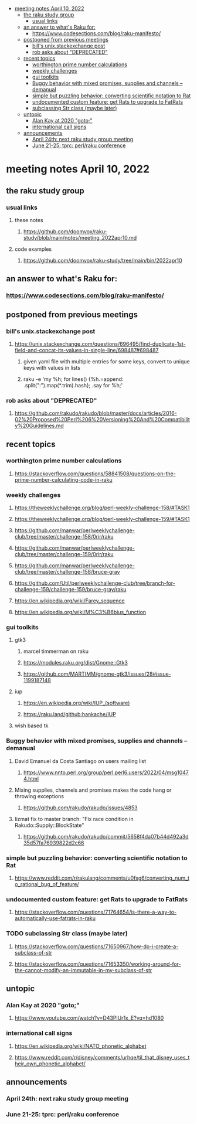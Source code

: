 - [meeting notes April 10, 2022](#org455a668)
  - [the raku study group](#org3d0ee43)
    - [usual links](#org83ad923)
  - [an answer to what's Raku for:](#org1228186)
    - [<https://www.codesections.com/blog/raku-manifesto/>](#org873fa75)
  - [postponed from previous meetings](#org8d7674e)
    - [bill's unix.stackexchange post](#org97f827d)
    - [rob asks about "DEPRECATED"](#org71bc4ed)
  - [recent topics](#orgb6700bd)
    - [worthington prime number calculations](#orgdcd8696)
    - [weekly challenges](#org8075dba)
    - [gui toolkits](#org87def25)
    - [Buggy behavior with mixed promises, supplies and channels &#x2013; demanual](#orgb4073ca)
    - [simple but puzzling behavior: converting scientific notation to Rat](#orgfe2878e)
    - [undocumented custom feature: get Rats to upgrade to FatRats](#org391808c)
    - [subclassing Str class (maybe later)](#org5086b38)
  - [untopic](#org38d9a71)
    - [Alan Kay at 2020 "goto;"](#orgda31eef)
    - [international call signs](#org9fe955c)
  - [announcements](#org12c1d1e)
    - [April 24th: next raku study group meeting](#org2d6c9c7)
    - [June 21-25: tprc: perl/raku conference](#org022d08b)


<a id="org455a668"></a>

# meeting notes April 10, 2022


<a id="org3d0ee43"></a>

## the raku study group


<a id="org83ad923"></a>

### usual links

1.  these notes

    1.  <https://github.com/doomvox/raku-study/blob/main/notes/meeting_2022apr10.md>

2.  code examples

    1.  <https://github.com/doomvox/raku-study/tree/main/bin/2022apr10>


<a id="org1228186"></a>

## an answer to what's Raku for:


<a id="org873fa75"></a>

### <https://www.codesections.com/blog/raku-manifesto/>


<a id="org8d7674e"></a>

## postponed from previous meetings


<a id="org97f827d"></a>

### bill's unix.stackexchange post

1.  <https://unix.stackexchange.com/questions/696495/find-duplicate-1st-field-and-concat-its-values-in-single-line/698487#698487>

    1.  given yaml file with multiple entries for some keys, convert to unique keys with values in lists
    
    2.  raku -e 'my %h; for lines() {%h.=append: .split(":").map(\*.trim).hash}; .say for %h;'


<a id="org71bc4ed"></a>

### rob asks about "DEPRECATED"

1.  <https://github.com/rakudo/rakudo/blob/master/docs/articles/2016-02%20Proposed%20Perl%206%20Versioning%20And%20Compatibility%20Guidelines.md>


<a id="orgb6700bd"></a>

## recent topics


<a id="orgdcd8696"></a>

### worthington prime number calculations

1.  <https://stackoverflow.com/questions/58841508/questions-on-the-prime-number-calculating-code-in-raku>


<a id="org8075dba"></a>

### weekly challenges

1.  <https://theweeklychallenge.org/blog/perl-weekly-challenge-158/#TASK1>

2.  <https://theweeklychallenge.org/blog/perl-weekly-challenge-159/#TASK1>

3.  <https://github.com/manwar/perlweeklychallenge-club/tree/master/challenge-158/0rir/raku>

4.  <https://github.com/manwar/perlweeklychallenge-club/tree/master/challenge-159/0rir/raku>

5.  <https://github.com/manwar/perlweeklychallenge-club/tree/master/challenge-158/bruce-gray>

6.  <https://github.com/Util/perlweeklychallenge-club/tree/branch-for-challenge-159/challenge-159/bruce-gray/raku>

7.  <https://en.wikipedia.org/wiki/Farey_sequence>

8.  <https://en.wikipedia.org/wiki/M%C3%B6bius_function>


<a id="org87def25"></a>

### gui toolkits

1.  gtk3

    1.  marcel timmerman on raku
    
    2.  <https://modules.raku.org/dist/Gnome::Gtk3>
    
    3.  <https://github.com/MARTIMM/gnome-gtk3/issues/28#issue-1199187148>

2.  iup

    1.  <https://en.wikipedia.org/wiki/IUP_(software)>
    
    2.  <https://raku.land/github:hankache/IUP>

3.  wish based tk


<a id="orgb4073ca"></a>

### Buggy behavior with mixed promises, supplies and channels &#x2013; demanual

1.  David Emanuel da Costa Santiago on users mailing list

    1.  <https://www.nntp.perl.org/group/perl.perl6.users/2022/04/msg10474.html>

2.  Mixing supplies, channels and promises makes the code hang or throwing exceptions

    1.  <https://github.com/rakudo/rakudo/issues/4853>

3.  lizmat fix to master branch: "Fix race condition in Rakudo::Supply::BlockState"

    1.  <https://github.com/rakudo/rakudo/commit/5658f4da07b44d492a3d35d57fa76939822d2c66>


<a id="orgfe2878e"></a>

### simple but puzzling behavior: converting scientific notation to Rat

1.  <https://www.reddit.com/r/rakulang/comments/u0fsg6/converting_num_to_rational_bug_of_feature/>


<a id="org391808c"></a>

### undocumented custom feature: get Rats to upgrade to FatRats

1.  <https://stackoverflow.com/questions/71764654/is-there-a-way-to-automatically-use-fatrats-in-raku>


<a id="org5086b38"></a>

### TODO subclassing Str class (maybe later)

1.  <https://stackoverflow.com/questions/71650967/how-do-i-create-a-subclass-of-str>

2.  <https://stackoverflow.com/questions/71653350/working-around-for-the-cannot-modify-an-immutable-in-my-subclass-of-str>


<a id="org38d9a71"></a>

## untopic


<a id="orgda31eef"></a>

### Alan Kay at 2020 "goto;"

1.  <https://www.youtube.com/watch?v=D43PlUr1x_E?vq=hd1080>


<a id="org9fe955c"></a>

### international call signs

1.  <https://en.wikipedia.org/wiki/NATO_phonetic_alphabet>

2.  <https://www.reddit.com/r/disney/comments/urhqe/til_that_disney_uses_their_own_phonetic_alphabet/>


<a id="org12c1d1e"></a>

## announcements


<a id="org2d6c9c7"></a>

### April 24th: next raku study group meeting


<a id="org022d08b"></a>

### June 21-25: tprc: perl/raku conference
